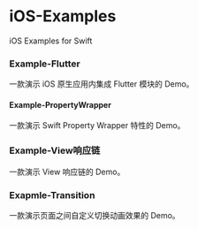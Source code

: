 # iOS-Examples
iOS Examples for Swift

### Example-Flutter

一款演示 iOS 原生应用内集成 Flutter 模块的 Demo。

#### Example-PropertyWrapper

一款演示 Swift Property Wrapper 特性的 Demo。

### Example-View响应链

一款演示 View 响应链的 Demo。

### Exapmle-Transition

一款演示页面之间自定义切换动画效果的 Demo。